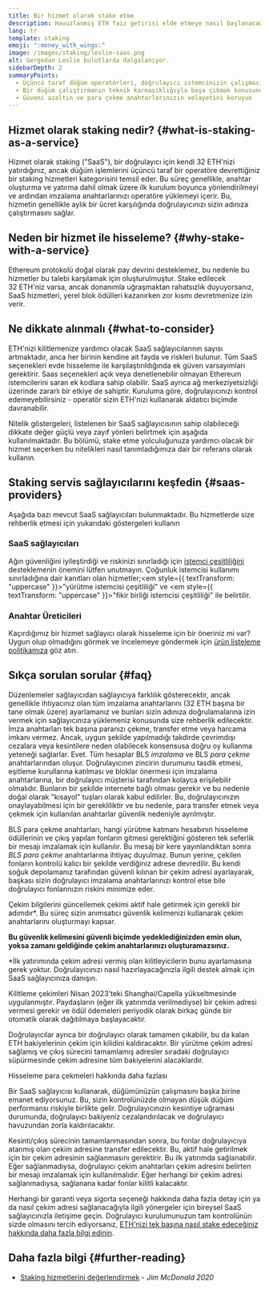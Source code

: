 ```yaml
---
title: Bir hizmet olarak stake etme
description: Havuzlanmış ETH faiz getirisi elde etmeye nasıl başlanacağına dair genel bir bakış
lang: tr
template: staking
emoji: ":money_with_wings:"
image: /images/staking/leslie-saas.png
alt: Gergedan Leslie bulutlarda dalgalanıyor.
sidebarDepth: 2
summaryPoints:
  - Üçüncü taraf düğüm operatörleri, doğrulayıcı istemcinizin çalışmasını yönetir
  - Bir düğüm çalıştırmanın teknik karmaşıklığıyla başa çıkmak konusunda kendini rahat hissetmeyen 32 ETH'si olan herkes için harika bir seçenek
  - Güveni azaltın ve para çekme anahtarlarınızın velayetini koruyun
---
```


## Hizmet olarak staking nedir? {#what-is-staking-as-a-service}

Hizmet olarak staking ("SaaS"), bir doğrulayıcı için kendi 32 ETH'nizi yatırdığınız, ancak düğüm işlemlerini üçüncü taraf bir operatöre devrettiğiniz bir staking hizmetleri kategorisini temsil eder. Bu süreç genellikle, anahtar oluşturma ve yatırma dahil olmak üzere ilk kurulum boyunca yönlendirilmeyi ve ardından imzalama anahtarlarınızı operatöre yüklemeyi içerir. Bu, hizmetin genellikle aylık bir ücret karşılığında doğrulayıcınızı sizin adınıza çalıştırmasını sağlar.

## Neden bir hizmet ile hisseleme? {#why-stake-with-a-service}

Ethereum protokolü doğal olarak pay devrini desteklemez, bu nedenle bu hizmetler bu talebi karşılamak için oluşturulmuştur. Stake edilecek 32 ETH'niz varsa, ancak donanımla uğraşmaktan rahatsızlık duyuyorsanız, SaaS hizmetleri, yerel blok ödülleri kazanırken zor kısmı devretmenize izin verir.

<CardGrid>
  <Card title="Sizin kendi doğrulayıcılarınız" emoji=":desktop_computer:" description="Deposit your own 32 ETH to activate your own set of signing keys that will participate in Ethereum consensus. Monitor your progress with dashboards to watch those ETH rewards accumulate." />
  <Card title="Başlaması kolay" emoji="🏁" description="Forget about hardware specs, setup, node maintenance and upgrades. SaaS providers let you outsource the hard part by uploading your own signing credentials, allowing them to run a validator on your behalf, for a small cost." />
  <Card title="Riskinizi sınırlayın" emoji=":shield:" description="In many cases users do not have to give up access to the keys that enable withdrawing or transferring staked funds. These are different from the signing keys, and can be stored separately to limit (but not eliminate) your risk as a staker." />
</CardGrid>

<StakingComparison page="saas" />

## Ne dikkate alınmalı {#what-to-consider}

ETH'nizi kilitlemenize yardımcı olacak SaaS sağlayıcılarının sayısı artmaktadır, anca her birinin kendine ait fayda ve riskleri bulunur. Tüm SaaS seçenekleri evde hisseleme ile karşılaştırıldığında ek güven varsayımları gerektirir. Saas seçenekleri açık veya denetlenebilir olmayan Ethereum istemcilerini saran ek kodlara sahip olabilir. SaaS ayrıca ağ merkeziyetsizliği üzerinde zararlı bir etkiye de sahiptir. Kuruluma göre, doğrulayıcınızı kontrol edemeyebilirsiniz - operatör sizin ETH'nizi kullanarak aldatıcı biçimde davranabilir.

Nitelik göstergeleri, listelenen bir SaaS sağlayıcısının sahip olabileceği dikkate değer güçlü veya zayıf yönleri belirtmek için aşağıda kullanılmaktadır. Bu bölümü, stake etme yolculuğunuza yardımcı olacak bir hizmet seçerken bu nitelikleri nasıl tanımladığımıza dair bir referans olarak kullanın.

<StakingConsiderations page="saas" />

## Staking servis sağlayıcılarını keşfedin {#saas-providers}

Aşağıda bazı mevcut SaaS sağlayıcıları bulunmaktadır. Bu hizmetlerde size rehberlik etmesi için yukarıdaki göstergeleri kullanın

<ProductDisclaimer />

### SaaS sağlayıcıları

<StakingProductsCardGrid category="saas" />

Ağın güvenliğini iyileştirdiği ve riskinizi sınırladığı için [istemci çeşitliliğini](/developers/docs/nodes-and-clients/client-diversity/) desteklemenin önemini lütfen unutmayın. Çoğunluk istemcisi kullanımı sınırladığına dair kanıtları olan hizmetler;<em style={{ textTransform: "uppercase" }}>"yürütme istemcisi çeşitliliği"</em> ve <em style={{ textTransform: "uppercase" }}>"fikir birliği istemcisi çeşitliliği" ile belirtilir.</em>

### Anahtar Üreticileri

<StakingProductsCardGrid category="keyGen" />

Kaçırdığımız bir hizmet sağlayıcı olarak hisseleme için bir öneriniz mi var? Uygun olup olmadığını görmek ve incelemeye göndermek için [ürün listeleme politikamıza](/contributing/adding-staking-products/) göz atın.

## Sıkça sorulan sorular {#faq}

<ExpandableCard title="Anahtarlarımı kim tutuyor?" eventCategory="SaasStaking" eventName="clicked who holds my keys">
Düzenlemeler sağlayıcıdan sağlayıcıya farklılık gösterecektir, ancak genellikle ihtiyacınız olan tüm imzalama anahtarlarını (32 ETH başına bir tane olmak üzere) ayarlamanız ve bunları sizin adınıza doğrulamalarına izin vermek için sağlayıcınıza yüklemeniz konusunda size rehberlik edilecektir. İmza anahtarları tek başına paranızı çekme, transfer etme veya harcama imkanı vermez. Ancak, uygun şekilde yapılmadığı takdirde çevrimdışı cezalara veya kesintilere neden olabilecek konsensusa doğru oy kullanma yeteneği sağlarlar.
</ExpandableCard>

<ExpandableCard title="Yani iki anahtar seti mi var?" eventCategory="SaasStaking" eventName="clicked so there are two sets of keys">
Evet. Tüm hesaplar BLS <em> imzalama </em> ve BLS <em> para çekme </em> anahtarlarından oluşur. Doğrulayıcının zincirin durumunu tasdik etmesi, eşitleme kurullarına katılması ve bloklar önermesi için imzalama anahtarlarına, bir doğrulayıcı müşterisi tarafından kolayca erişilebilir olmalıdır. Bunların bir şekilde internete bağlı olması gerekir ve bu nedenle doğal olarak "kısayol" tuşları olarak kabul edilirler. Bu, doğrulayıcınızın onaylayabilmesi için bir gerekliliktir ve bu nedenle, para transfer etmek veya çekmek için kullanılan anahtarlar güvenlik nedeniyle ayrılmıştır.

BLS para çekme anahtarları, hangi yürütme katmanı hesabının hisseleme ödüllerinin ve çıkış yapılan fonların gitmesi gerektiğini gösteren tek seferlik bir mesajı imzalamak için kullanılır. Bu mesaj bir kere yayınlandıktan sonra <em>BLS para çekme</em> anahtarlarına ihtiyaç duyulmaz. Bunun yerine, çekilen fonların kontrolü kalıcı bir şekilde verdiğiniz adrese devredilir. Bu kendi soğuk depolamanız tarafından güvenli kılınan bir çekim adresi ayarlayarak, başkası sizin doğrulayıcı imzalama anahtarlarınızı kontrol etse bile doğrulayıcı fonlarınızın riskini minimize eder.

Çekim bilgilerini güncellemek çekimi aktif hale getirmek için gerekli bir adımdır\*. Bu süreç sizin anımsatıcı güvenlik kelimenizi kullanarak çekim anahtarlarını oluşturmayı kapsar.

<strong>Bu güvenlik kelimesini güvenli biçimde yedeklediğinizden emin olun, yoksa zamanı geldiğinde çekim anahtarlarınızı oluşturamazsınız.</strong>

\*İlk yatırımında çekim adresi vermiş olan kilitleyicilerin bunu ayarlamasına gerek yoktur. Doğrulayıcınızı nasıl hazırlayacağınızla ilgili destek almak için SaaS sağlayıcınıza danışın.
</ExpandableCard>

<ExpandableCard title="Ne zaman geri çekebilirim?" eventCategory="SaasStaking" eventName="clicked when can I withdraw">
Kilitleme çekimleri Nisan 2023'teki Shanghai/Capella yükseltmesinde uygulanmıştır. Paydaşların (eğer ilk yatırımda verilmediyse) bir çekim adresi vermesi gerekir ve ödül ödemeleri periyodik olarak birkaç günde bir otomatik olarak dağıtılmaya başlayacaktır.

Doğrulayıcılar ayrıca bir doğrulayıcı olarak tamamen çıkabilir, bu da kalan ETH bakiyelerinin çekim için kilidini kaldıracaktır. Bir yürütme çekim adresi sağlamış ve çıkış sürecini tamamlamış adresler sıradaki doğrulayıcı süpürmesinde çekim adresine tüm bakiyelerini alacaklardır.

<ButtonLink to="/staking/withdrawals/">Hisseleme para çekmeleri hakkında daha fazlası</ButtonLink>
</ExpandableCard>

<ExpandableCard title="Kesik yersem ne olur?" eventCategory="SaasStaking" eventName="clicked what happens if I get slashed">
Bir SaaS sağlayıcısı kullanarak, düğümünüzün çalışmasını başka birine emanet ediyorsunuz. Bu, sizin kontrolünüzde olmayan düşük düğüm performansı riskiyle birlikte gelir. Doğrulayıcınızın kesintiye uğraması durumunda, doğrulayıcı bakiyeniz cezalandırılacak ve doğrulayıcı havuzundan zorla kaldırılacaktır.

Kesinti/çıkış sürecinin tamamlanmasından sonra, bu fonlar doğrulayıcıya atanmış olan çekim adresine transfer edilecektir. Bu, aktif hale getirilmek için bir çekim adresinin sağlanmasını gerektirir. Bu ilk yatırımda sağlanabilir. Eğer sağlanmadıysa, doğrulayıcı çekim anahtarları çekim adresini belirten bir mesajı imzalamak için kullanılmalıdır. Eğer herhangi bir çekim adresi sağlanmadıysa, sağlanana kadar fonlar kilitli kalacaktır.

Herhangi bir garanti veya sigorta seçeneği hakkında daha fazla detay için ya da nasıl çekim adresi sağlanacağıyla ilgili yönergeler için bireysel SaaS sağlayıcınızla iletişime geçin. Doğrulayıcı kurulumunuzun tam kontrolünün sizde olmasını tercih ediyorsanız, <a href="/staking/solo/">ETH'nizi tek başına nasıl stake edeceğiniz hakkında daha fazla bilgi edinin</a>.
</ExpandableCard>

## Daha fazla bilgi {#further-reading}

- [Staking hizmetlerini değerlendirmek](https://www.attestant.io/posts/evaluating-staking-services/) - _Jim McDonald 2020_
